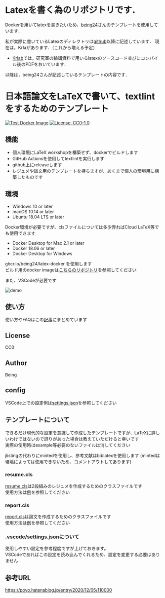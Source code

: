 # Latexを書く為のリポジトリです．

Dockerを用いてlatexを書きたいため，[being24](https://github.com/being24)さんのテンプレートを使用しています．

私が実際に書いているLatexのディレクトリは[github](github)以降に記述しています． 
現在は，Krlaがあります．（これから増える予定）

- [Krlab](github/Krlab)では，研究室の輪講資料で用いるlatexのソースコード並びにコンパイル後のPDFをおいています．





以降は，being24さんが記述しているテンプレートの内容です．

# 日本語論文をLaTeXで書いて、textlintをするためのテンプレート

[![Test Docker Image](https://github.com/being24/latex-template-ja/actions/workflows/test.yml/badge.svg)](https://github.com/being24/latex-template-ja/actions/workflows/test.yml)
[![License: CC0-1.0](https://img.shields.io/badge/License-CC0_1.0-lightgrey.svg)](http://creativecommons.org/publicdomain/zero/1.0/)


## 機能

* 個人環境にLaTeX workshopを構築せず、dockerでビルドします
* GitHub Actionsを使用してtextlintを実行します
* github上にreleaseします
* レジュメや論文用のテンプレートを持ちますが、あくまで個人の環境用に構築したものです

## 環境

* Windows 10 or later
* macOS 10.14 or later
* Ubuntu 18.04 LTS or later

Docker環境が必要ですが、clsファイルについては多少弄ればCloud LaTeX等でも使用できます

* Docker Desktop for Mac 2.1 or later
* Docker 18.06 or later
* Docker Desktop for Windows

ghcr.io/being24/latex-docker を使用します  
ビルド用のdocker imageは[こちらのリポジトリ](https://github.com/being24/latex-docker)を参照してください

また、VSCodeが必要です

![demo](example/figures/screenshot.png)

## 使い方

使い方やFAQはこの[記事](https://zenn.dev/being/articles/how-to-use-my-latex)にまとめています

## License

CC0

## Author

Being

## config

VSCode上での設定例は[settings.json](.vscode/settings.json)を参照してください

## テンプレートについて

できるだけ現代的な設定を意識して作成したテンプレートですが、LaTeXに詳しいわけではないので誤りがあった場合は教えていただけると幸いです  
実際の使用時はexample等必要のないファイルは消してください

jlistingの代わりにmintedを使用し、参考文献はbiblatexを使用します
(mintedは環境によっては使用できないため、コメントアウトしてあります)

### resume.cls

[resume.cls](/classes/resume.cls)は2段組みのレジュメを作成するためのクラスファイルです  
使用方法は[例](/example/tex/resume_template.tex)を参照してください

### report.cls

[report.cls](/classes/report.cls)は論文を作成するためのクラスファイルです  
使用方法は[例](/example/tex/report_template.tex)を参照してください

### .vscode/settings.jsonについて

使用しやすい設定を参考程度ですが上げておきます。  
VSCodeであればこの設定を読み込んでくれるため、設定を変更する必要はありません

## 参考URL

<https://poyo.hatenablog.jp/entry/2020/12/05/110000>
